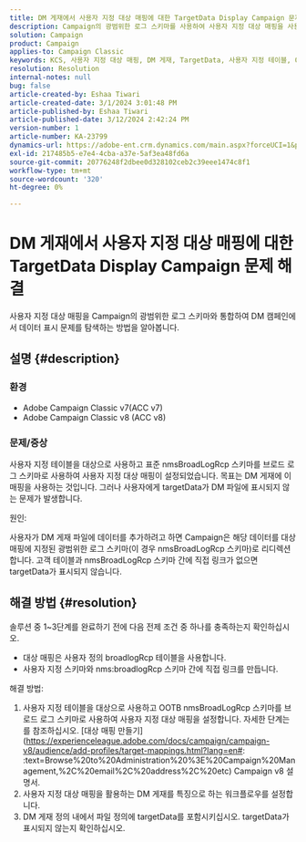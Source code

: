 ```yaml
---
title: DM 게재에서 사용자 지정 대상 매핑에 대한 TargetData Display Campaign 문제 해결
description: Campaign의 광범위한 로그 스키마를 사용하여 사용자 지정 대상 매핑을 사용하여 DM 게재의 데이터 표시 문제를 해결하는 방법을 살펴봅니다.
solution: Campaign
product: Campaign
applies-to: Campaign Classic
keywords: KCS, 사용자 지정 대상 매핑, DM 게재, TargetData, 사용자 지정 테이블, OOTB, 광범위한 로그 스키마, 워크플로우, 링크 작성, 캠페인, 문제 해결
resolution: Resolution
internal-notes: null
bug: false
article-created-by: Eshaa Tiwari
article-created-date: 3/1/2024 3:01:48 PM
article-published-by: Eshaa Tiwari
article-published-date: 3/12/2024 2:42:24 PM
version-number: 1
article-number: KA-23799
dynamics-url: https://adobe-ent.crm.dynamics.com/main.aspx?forceUCI=1&pagetype=entityrecord&etn=knowledgearticle&id=661aa79b-dcd7-ee11-9078-6045bd006b25
exl-id: 217485b5-e7e4-4cba-a37e-5af3ea48fd6a
source-git-commit: 20776248f2dbee0d328102ceb2c39eee1474c8f1
workflow-type: tm+mt
source-wordcount: '320'
ht-degree: 0%

---
```


# DM 게재에서 사용자 지정 대상 매핑에 대한 TargetData Display Campaign 문제 해결


사용자 지정 대상 매핑을 Campaign의 광범위한 로그 스키마와 통합하여 DM 캠페인에서 데이터 표시 문제를 탐색하는 방법을 알아봅니다.

## 설명 {#description}


### 환경

- Adobe Campaign Classic v7(ACC v7)
- Adobe Campaign Classic v8 (ACC v8)


### 문제/증상

사용자 지정 테이블을 대상으로 사용하고 표준 nmsBroadLogRcp 스키마를 브로드 로그 스키마로 사용하여 사용자 지정 대상 매핑이 설정되었습니다. 목표는 DM 게재에 이 매핑을 사용하는 것입니다. 그러나 사용자에게 targetData가 DM 파일에 표시되지 않는 문제가 발생합니다.

원인:

사용자가 DM 게재 파일에 데이터를 추가하려고 하면 Campaign은 해당 데이터를 대상 매핑에 지정된 광범위한 로그 스키마(이 경우 nmsBroadLogRcp 스키마)로 리디렉션합니다. 고객 테이블과 nmsBroadLogRcp 스키마 간에 직접 링크가 없으면 targetData가 표시되지 않습니다.


## 해결 방법 {#resolution}


솔루션 중 1~3단계를 완료하기 전에 다음 전제 조건 중 하나를 충족하는지 확인하십시오.

- 대상 매핑은 사용자 정의 broadlogRcp 테이블을 사용합니다.
- 사용자 지정 스키마와 nms:broadlogRcp 스키마 간에 직접 링크를 만듭니다.


해결 방법:

1. 사용자 지정 테이블을 대상으로 사용하고 OOTB nmsBroadLogRcp 스키마를 브로드 로그 스키마로 사용하여 사용자 지정 대상 매핑을 설정합니다. 자세한 단계는 를 참조하십시오. [대상 매핑 만들기](https://experienceleague.adobe.com/docs/campaign/campaign-v8/audience/add-profiles/target-mappings.html?lang=en#: :text=Browse%20to%20Administration%20%3E%20Campaign%20Management,%2C%20email%2C%20address%2C%20etc) Campaign v8 설명서.
2. 사용자 지정 대상 매핑을 활용하는 DM 게재를 특징으로 하는 워크플로우를 설정합니다.
3. DM 게재 정의 내에서 파일 정의에 targetData를 포함시키십시오. targetData가 표시되지 않는지 확인하십시오.
